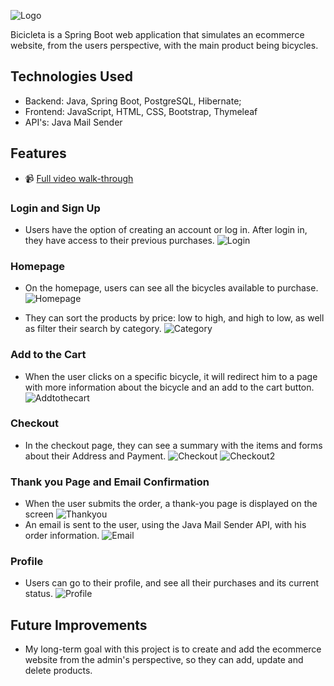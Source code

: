 
![Logo](https://i.ibb.co/W6BsQ2c/logo.png)




Bicicleta is a Spring Boot web application that simulates an ecommerce website, from the users perspective, with the main product being bicycles. 

## Technologies Used

- Backend: Java, Spring Boot, PostgreSQL, Hibernate;
- Frontend: JavaScript, HTML, CSS, Bootstrap, Thymeleaf
- API's: Java Mail Sender


## Features

 - 📹 [Full video walk-through](https://youtu.be/TSQ265ulNDA)
### Login and Sign Up
- Users have the option of creating an account or log in. After login in, they have access to their previous purchases.
![Login](https://i.ibb.co/bLMVLhG/login.png)
### Homepage 
- On the homepage, users can see all the bicycles available to purchase.
![Homepage](https://i.ibb.co/0J37F91/homepage.png)

- They can sort the products by price: low to high, and high to low, as well as filter their search by category. 
![Category](https://i.ibb.co/n0QFSqg/category-sorted.png)
### Add to the Cart
- When the user clicks on a specific bicycle, it will redirect him to a page with more information about the bicycle and an add to the cart button.
![Addtothecart](https://i.ibb.co/6WSbnFW/add-to-cart.png)
### Checkout   
- In the checkout page, they can see a summary with the items and forms about their Address and Payment. 
![Checkout](https://i.ibb.co/xHSqLqL/checkout.png)
![Checkout2](https://i.ibb.co/rstmFPf/checkout2.png)
### Thank you Page and Email Confirmation
- When the user submits the order, a thank-you page is displayed on the screen
![Thankyou](https://i.ibb.co/93VrXdb/thankyou.png)
- An email is sent to the user, using the Java Mail Sender API, with his order information.
![Email](https://i.ibb.co/TMF2gZ8/email-confirmation.png)
### Profile 
- Users can go to their profile, and see all their purchases and its current status.
![Profile](https://i.ibb.co/qsYPvMw/profile.png)



## Future Improvements

- My long-term goal with this project is to create and add the ecommerce website from the admin's perspective, so they can add, update and delete products.


